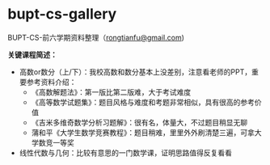 # bupt-cs-gallery
BUPT-CS-前六学期资料整理（rongtianfu@gmail.com)

**关键课程简述：**

- 高数or数分（上/下）：我校高数和数分基本上没差别，注意看老师的PPT，重要参考资料介绍：
  - 《高数解题法》：第一版比第二版难，大于考试难度
  - 《高等数学试题集》：题目风格与难度和考题非常相似，具有很高的参考价值
  - 《吉米多维奇数学分析习题解》：很有名，体量大，不过题目稍显无聊
  - 蒲和平《大学生数学竞赛教程》：题目稍难，里里外外刷清楚三遍，可拿大学数竞一等奖
- 线性代数与几何：比较有意思的一门数学课，证明思路值得反复看看

